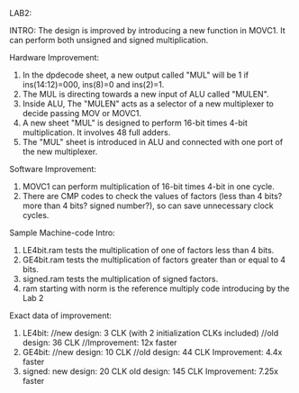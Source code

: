 LAB2:

INTRO:
The design is improved by introducing a new function in MOVC1. 
It can perform both unsigned and signed multiplication.

Hardware Improvement:
1. In the dpdecode sheet, a new output called "MUL" will be 1 if ins(14:12)=000, ins(8)=0 and ins(2)=1.
2. The MUL is directing towards a new input of ALU called "MULEN".
3. Inside ALU, The "MULEN" acts as a selector of a new multiplexer to decide passing MOV or MOVC1.
4. A new sheet "MUL" is designed to perform 16-bit times 4-bit multiplication. It involves 48 full adders.
5. The "MUL" sheet is introduced in ALU and connected with one port of the new multiplexer.

Software Improvement:
1. MOVC1 can perform multiplication of 16-bit times 4-bit in one cycle.
2. There are CMP codes to check the values of factors (less than 4 bits? more than 4 bits? signed number?),
so can save unnecessary clock cycles.

Sample Machine-code Intro:
1. LE4bit.ram tests the multiplication of one of factors less than 4 bits.
2. GE4bit.ram tests the multiplication of factors greater than or equal to 4 bits.
3. signed.ram tests the multiplication of signed factors.
4. ram starting with norm is the reference multiply code introducing by the Lab 2

Exact data of improvement:
1. LE4bit:
   //new design: 3 CLK (with 2 initialization CLKs included)
   //old design: 36 CLK
   //Improvement: 12x faster
2. GE4bit:
   //new design: 10 CLK
   //old design: 44 CLK
   Improvement: 4.4x faster
3. signed:
   new design: 20 CLK
   old design: 145 CLK
   Improvement: 7.25x faster
